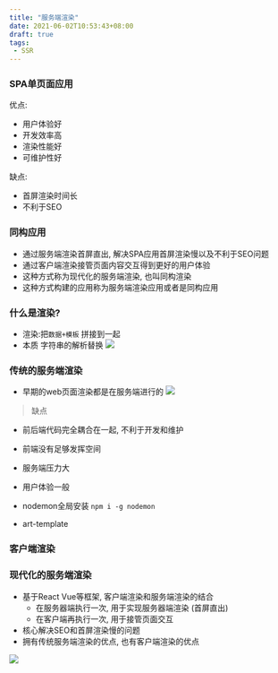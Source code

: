 ```yaml
---
title: "服务端渲染"
date: 2021-06-02T10:53:43+08:00
draft: true
tags:
 - SSR
---
```


### SPA单页面应用
优点:
- 用户体验好
- 开发效率高
- 渲染性能好
- 可维护性好

缺点:
- 首屏渲染时间长
- 不利于SEO

### 同构应用
- 通过服务端渲染首屏直出, 解决SPA应用首屏渲染慢以及不利于SEO问题
- 通过客户端渲染接管页面内容交互得到更好的用户体验
- 这种方式称为现代化的服务端渲染, 也叫同构渲染
- 这种方式构建的应用称为服务端渲染应用或者是同构应用

### 什么是渲染?
- 渲染:把`数据+模板`  拼接到一起
- 本质 字符串的解析替换
![](https://gtd-imgs-md.oss-cn-beijing.aliyuncs.com/imgs/20210602110101.png#w60)

### 传统的服务端渲染
- 早期的web页面渲染都是在服务端进行的
![](https://gtd-imgs-md.oss-cn-beijing.aliyuncs.com/imgs/20210602110304.png#w60)

> 缺点

- 前后端代码完全耦合在一起, 不利于开发和维护
- 前端没有足够发挥空间
- 服务端压力大
- 用户体验一般

- nodemon全局安装 `npm i -g nodemon`
- art-template

### 客户端渲染

### 现代化的服务端渲染
- 基于React Vue等框架, 客户端渲染和服务端渲染的结合
  - 在服务器端执行一次, 用于实现服务器端渲染 (首屏直出)
  - 在客户端再执行一次, 用于接管页面交互
- 核心解决SEO和首屏渲染慢的问题
- 拥有传统服务端渲染的优点, 也有客户端渲染的优点

![](https://gtd-imgs-md.oss-cn-beijing.aliyuncs.com/imgs/20210602114656.png#w60)